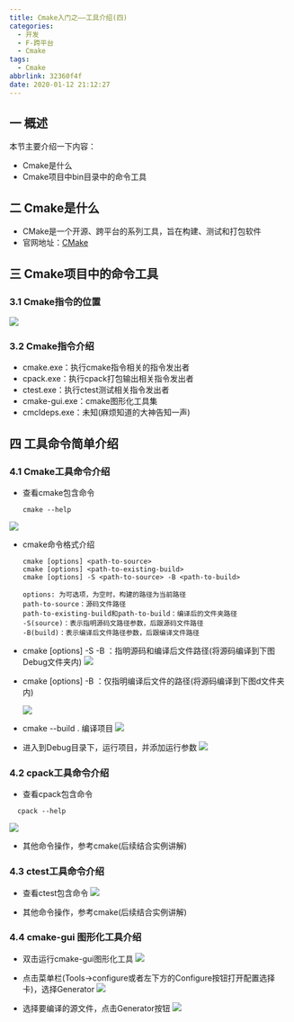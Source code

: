 ```yaml
---
title: Cmake入门之——工具介绍(四)
categories:
  - 开发
  - F-跨平台
  - Cmake
tags:
  - Cmake
abbrlink: 32360f4f
date: 2020-01-12 21:12:27
---
```

## 一 概述

本节主要介绍一下内容：

* Cmake是什么
* Cmake项目中bin目录中的命令工具

<!--more-->

## 二 Cmake是什么

* CMake是一个开源、跨平台的系列工具，旨在构建、测试和打包软件
* 官网地址：[CMake](https://cmake.org/)

## 三 Cmake项目中的命令工具
### 3.1 Cmake指令的位置
![][1]

### 3.2 Cmake指令介绍

* cmake.exe：执行cmake指令相关的指令发出者
* cpack.exe：执行cpack打包输出相关指令发出者
* ctest.exe：执行ctest测试相关指令发出者
* cmake-gui.exe：cmake图形化工具集
* cmcldeps.exe：未知(麻烦知道的大神告知一声)

## 四 工具命令简单介绍

### 4.1  Cmake工具命令介绍

* 查看cmake包含命令

  ```
  cmake --help
  ```

![][2]

* cmake命令格式介绍

  ```
  cmake [options] <path-to-source>
  cmake [options] <path-to-existing-build>
  cmake [options] -S <path-to-source> -B <path-to-build>
  
  options: 为可选项，为空时，构建的路径为当前路径
  path-to-source：源码文件路径
  path-to-existing-build和path-to-build：编译后的文件夹路径
  -S(source)：表示指明源码文路径参数，后跟源码文件路径
  -B(build)：表示编译后文件路径参数，后跟编译文件路径
  ```

* cmake [options] -S <path-to-source> -B <path-to-build>：指明源码和编译后文件路径(将源码编译到下图Debug文件夹内)
  ![][3]

* cmake [options]  -B <path-to-build>：仅指明编译后文件的路径(将源码编译到下图d文件夹内)

  ![][4]

* cmake --build . 编译项目
![][5]

* 进入到Debug目录下，运行项目，并添加运行参数
![][6]

### 4.2 cpack工具命令介绍

* 查看cpack包含命令

```
  cpack --help
```

  ![][7]

* 其他命令操作，参考cmake(后续结合实例讲解)

### 4.3 ctest工具命令介绍

* 查看ctest包含命令
![][8]

* 其他命令操作，参考cmake(后续结合实例讲解)

### 4.4 cmake-gui 图形化工具介绍

* 双击运行cmake-gui图形化工具
![][9]

* 点击菜单栏(Tools->configure或者左下方的Configure按钮打开配置选择卡)，选择Generator
  ![][10]

* 选择要编译的源文件，点击Generator按钮
![][11]



[1]:https://cdn.jsdelivr.net/gh/PGzxc/CDN@master/blog-image//cmake-cmd-bin-list.png
[2]:https://cdn.jsdelivr.net/gh/PGzxc/CDN@master/blog-image//cmake-cmd-help.png
[3]:https://cdn.jsdelivr.net/gh/PGzxc/CDN@master/blog-image//cmake-cmd--s-d-sample.png
[4]:https://cdn.jsdelivr.net/gh/PGzxc/CDN@master/blog-image//cmake-cmd-build-b.png
[5]:https://cdn.jsdelivr.net/gh/PGzxc/CDN@master/blog-image//cmake-tools-build-project.png
[6]:https://cdn.jsdelivr.net/gh/PGzxc/CDN@master/blog-image//cmake-tools-run-params.png
[7]:https://cdn.jsdelivr.net/gh/PGzxc/CDN@master/blog-image//cpack-tools-help.png
[8]:https://cdn.jsdelivr.net/gh/PGzxc/CDN@master/blog-image//ctest-tools-help.png
[9]:https://cdn.jsdelivr.net/gh/PGzxc/CDN@master/blog-image//cmake-tools-gui-open.png
[10]:https://cdn.jsdelivr.net/gh/PGzxc/CDN@master/blog-image//cmake-tools-generator-choice.png
[11]:https://cdn.jsdelivr.net/gh/PGzxc/CDN@master/blog-image//cmake-tools-gui-source-generate.png